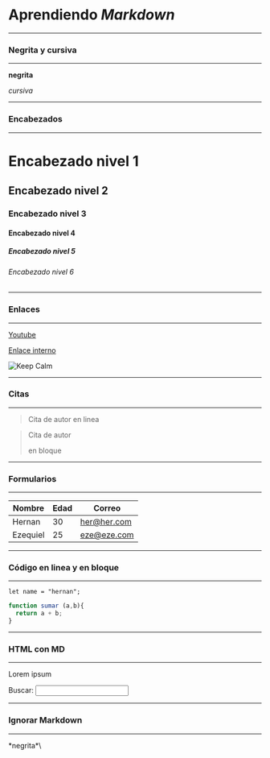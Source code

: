# Aprendiendo _Markdown_
---
### Negrita y cursiva
---
**negrita**

_cursiva_

---
### Encabezados
---

# Encabezado nivel 1
## Encabezado nivel 2
### Encabezado nivel 3
#### Encabezado nivel 4
##### Encabezado nivel 5
###### Encabezado nivel 6
---
### Enlaces
---
[Youtube](https://google.com)

[Enlace interno](#aprendiendo-markdown)

![Keep Calm](https://wallpapers.com/images/hd/4k-programming-keep-calm-poster-dkij2z2o9onznatz.jpg)

---
### Citas
---

> Cita de autor en linea

> Cita de autor
>
> en bloque

---
### Formularios
---

| Nombre | Edad | Correo |
| ------ | ---  | -----  |
| Hernan | 30   | her@her.com
| Ezequiel | 25 | eze@eze.com

---
### Código en linea y en bloque
---

`let name = "hernan";`

```js
function sumar (a,b){
  return a + b;
}
```

---
### HTML con MD
---
<p> Lorem ipsum </p>
<form>
  <label for="q">Buscar:</label>
  <input type="search" name="q" id="q" >  
</form>

<!-- Comentario en Markdown -->

---
### Ignorar Markdown
---

\*negrita*\



